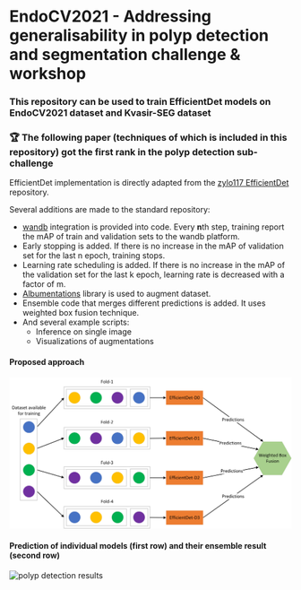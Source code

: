 # EndoCV2021 - Addressing generalisability in polyp detection and segmentation challenge & workshop

### This repository can be used to train EfficientDet models on EndoCV2021 dataset and Kvasir-SEG dataset  

### 🏆 The following paper (techniques of which is included in this repository) got the first rank in the polyp detection sub-challenge 

EfficientDet implementation is directly adapted from the [zylo117 EfficientDet](https://github.com/zylo117/Yet-Another-EfficientDet-Pytorch) repository.

Several additions are made to the standard repository:
- [wandb](https://wandb.ai/site) integration is provided into code. Every **n**th step, training report the mAP of train and validation sets to the wandb platform.
- Early stopping is added. If there is no increase in the mAP of validation set for the last n epoch, training stops.  
- Learning rate scheduling is added. If there is no increase in the mAP of the validation set for the last k epoch, learning rate is decreased with a factor of m.
- [Albumentations](https://albumentations.ai/) library is used to augment dataset.
- Ensemble code that merges different predictions is added. It uses weighted box fusion technique.
- And several example scripts:
  - Inference on single image
  - Visualizations of augmentations

#### Proposed approach
![flowchart of polyp detection framework](/images/pipeline.png)

#### Prediction of individual models (first row) and their ensemble result (second row)
![polyp detection results](/images/polyp_images_final.png)
